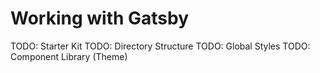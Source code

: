 # Working with Gatsby

TODO: Starter Kit
TODO: Directory Structure
TODO: Global Styles
TODO: Component Library (Theme)
